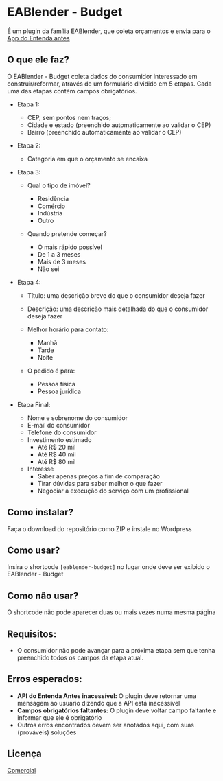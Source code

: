 # EABlender - Budget

É um plugin da família EABlender, que coleta orçamentos e envia para o [App do Entenda antes](https://app.entendaantes.com.br) 

## O que ele faz?

O EABlender - Budget coleta dados do consumidor interessado em construir/reformar, 
através de um formulário dividido em 5 etapas. Cada uma das etapas contém campos 
obrigatórios.

* Etapa 1:

  * CEP, sem pontos nem traços;
  * Cidade e estado (preenchido automaticamente ao validar o CEP)
  * Bairro (preenchido automaticamente ao validar o CEP)

* Etapa 2:

  * Categoria em que o orçamento se encaixa

* Etapa 3:

  * Qual o tipo de imóvel? 
  
    * Residência
    * Comércio
    * Indústria
    * Outro
  
  * Quando pretende começar?
  
    * O mais rápido possível
    * De 1 a 3 meses
    * Mais de 3 meses
    * Não sei
  
* Etapa 4:

  * Título: uma descrição breve do que o consumidor deseja fazer
  * Descrição: uma descrição mais detalhada do que o consumidor deseja fazer
  * Melhor horário para contato:
  
    * Manhã
    * Tarde
    * Noite
    
  * O pedido é para:
  
    * Pessoa física
    * Pessoa jurídica

* Etapa Final:

  * Nome e sobrenome do consumidor
  * E-mail do consumidor
  * Telefone do consumidor
  * Investimento estimado
    * Até R$ 20 mil
    * Até R$ 40 mil
    * Até R$ 80 mil
  * Interesse
    * Saber apenas preços a fim de comparação
    * Tirar dúvidas para saber melhor o que fazer
    * Negociar a execução do serviço com um profissional  

## Como instalar?

Faça o download do repositório como ZIP e instale no Wordpress

## Como usar?

Insira o shortcode `[eablender-budget]` no lugar onde deve ser exibido o EABlender - Budget

## Como não usar?

O shortcode não pode aparecer duas ou mais vezes numa mesma página

## Requisitos:

* O consumidor não pode avançar para a próxima etapa sem que tenha preenchido todos os campos da etapa atual.

## Erros esperados:
* **API do Entenda Antes inacessível:** O plugin deve retornar uma mensagem ao usuário dizendo que a API está inacessível
* **Campos obrigatórios faltantes:** O plugin deve voltar campo faltante e informar que ele é obrigatório
* Outros erros encontrados devem ser anotados aqui, com suas (prováveis) soluções

## Licença
[Comercial](https://www.example.com/)
